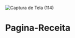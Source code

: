 ![Captura de Tela (114)](https://user-images.githubusercontent.com/108906522/183538291-893cd10a-df16-4ac0-a3a9-18466a66a644.png)
# Pagina-Receita
